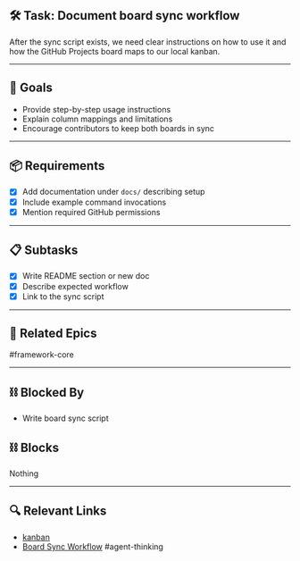 ## 🛠️ Task: Document board sync workflow

After the sync script exists, we need clear instructions on how to use it and how the GitHub Projects board maps to our local kanban.

---

## 🎯 Goals
- Provide step-by-step usage instructions
- Explain column mappings and limitations
- Encourage contributors to keep both boards in sync

---

## 📦 Requirements
- [x] Add documentation under `docs/` describing setup
- [x] Include example command invocations
- [x] Mention required GitHub permissions

---

## 📋 Subtasks
- [x] Write README section or new doc
- [x] Describe expected workflow
- [x] Link to the sync script

---

## 🔗 Related Epics
#framework-core

---

## ⛓️ Blocked By
- Write board sync script

## ⛓️ Blocks
Nothing

---

## 🔍 Relevant Links
- [kanban](../boards/kanban.md)
- [Board Sync Workflow](../../board_sync.md)
#agent-thinking

